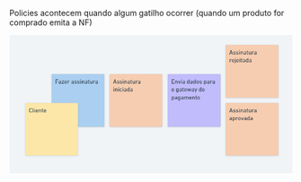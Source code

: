 Policies acontecem quando algum gatilho ocorrer (quando um produto for comprado emita a NF)

![alt text](image.png)